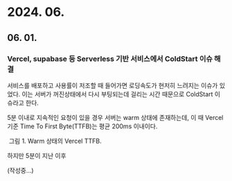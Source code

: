 # 2024. 06.

## 06. 01.

### Vercel, supabase 등 Serverless 기반 서비스에서 ColdStart 이슈 해결

서비스를 배포하고 사용률이 저조할 때 들어가면 로딩속도가 현저히 느려지는 이슈가 있었다. 이는 서버가 꺼진상태에서 다시 부팅되는데 걸리는 시간 때문으로 ColdStart 이슈라고 한다.  



5분 이내로 지속적인 요청이 있을 경우 서버는 warm 상태에 존재하는데, 
이 때 Vercel 기준 Time To First Byte(TTFB)는 평균 200ms 이내이다.



<div class="img-container">
    <img class="img" src="https://github.com/ChoiYongWon/resume/assets/40623433/43b470ac-1c50-422f-be5d-fbcbb76945c8" alt=""/>
    <span class="caption">그림 1. Warm 상태의 Vercel TTFB.</span>
</div>

하지만 5분이 지난 이후 

(작성중...)